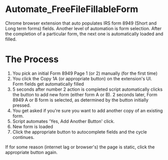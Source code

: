 # Automate_FreeFileFillableForm
Chrome browser extension that auto populates IRS form 8949 (Short and Long term forms) fields. Another level of automation is form selection. After the completion of a particular form, the next one is automatically loaded and filled.

# The Process
1) You pick an initial Form 8949 Page 1 (or 2) manually (for the first time)
2) You click the Copy 1A (or appropriate button) on the extension's UI. Form fields get automatically filled
3) 5 seconds after number 2 action is completed script automatically clicks the button to add new form (either form A or B). 2 seconds later, Form 8949 A or B form is selected, as determined by the button initially pressed.
4) You get asked if you're sure you want to add another copy of an existing form.
5) Script automates 'Yes, Add Another Button' click.
6) New form is loaded
7) Click the appropriate button to autocomplete fields and the cycle continues.

If for some reason (internet lag or browser's) the page is static, click the appropriate button again.
